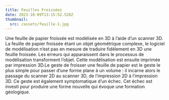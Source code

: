 ```yaml
---
title: Feuilles Froissées
date: 2023-10-09T13:15:52.526Z
thumbnail:
  src: /assets/feuille-1.jpg
---
```

Une feuille de papier froissée est modélisée en 3D à l’aide d’un scanner 3D. La feuille de papier froissée étant un objet géométrique complexe, le logiciel de modélisation n’est pas en mesure de traduire fidèlement en 3D une feuille froissée. Les erreurs qui apparaissent dans le processus de modélisation transforment l’objet. Cette modélisation est ensuite imprimée par impression 3D.Le geste de froisser une feuille de papier est le geste le plus simple pour passer d’une forme plane à un volume : il incarne alors le passage du scanner 2D au scanner 3D, de l’impression 2D à l’impression 3D. Ce geste est également symptomatique d’un échec. Cet échec est investi pour produire une forme nouvelle qui évoque une formation géologique.